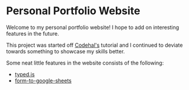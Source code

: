 # Personal Portfolio Website

Welcome to my personal portfolio website! I hope to add on interesting features in the future.

This project was started off [Codehal's](https://youtu.be/Tkp3FDgOueM?si=gZ5A8lxLTJk4jY0y) tutorial and I continued to deviate towards something to showcase my skills better.

Some neat little features in the website consists of the following:

- [typed.js](https://github.com/mattboldt/typed.js/)
- [form-to-google-sheets](https://github.com/jamiewilson/form-to-google-sheets)
